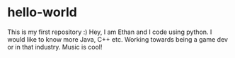 # hello-world
This is my first repository :)
Hey, I am Ethan and I code using python. I would like to know more Java, C++ etc. Working towards being a game dev or in that industry. Music is cool!
